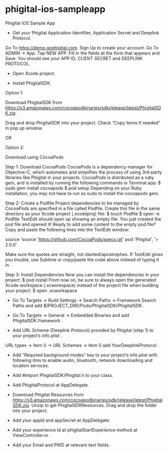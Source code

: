 # phigital-ios-sampleapp
Phigital iOS Sample App


- Get your Phigital Application Identifier, Application Secret and Deeplink Protocol.

Go To   https://demo.gophigital.com.
Sign Up to create your account.
Go To ADMIN -> App.
Tap NEW APP.
Fill in the fields at the form that appears and Save.
You should see your APP ID, CLIENT SECRET and DEEPLINK PROTOCOL.

- Open Xcode project.

- Install PhigitalSDK.


Option 1:  

Download PhigitalSDK from  https://s3.amazonaws.com/cocoapodbinaries/sdk/release/latest/PhigitalSDK.zip .

Drag and drop PhigitalSDK into your project. 
Check “Copy items if needed” in pop up window.



OR 

Option 2:

Download using CocoaPods

Step 1: Download CocoaPods
CocoaPods is a dependency manager for Objective-C, which automates and simplifies the process of using 3rd-party libraries like Phigital in your projects.
CocoaPods is distributed as a ruby gem, and is installed by running the following commands in Terminal.app:
$ sudo gem install cocoapods
$ pod setup
Depending on your Ruby installation, you may not have to run as sudo to install the cocoapods gem.

Step 2: Create a Podfile
Project dependencies to be managed by CocoaPods are specified in a file called Podfile. Create this file in the same directory as your Xcode project (.xcodeproj) file:
$ touch Podfile
$ open -e Podfile
TextEdit should open up showing an empty file. You just created the pod file and opened it! Ready to add some content to the empty pod file?
Copy and paste the following lines into the TextEdit window:

source 'source 'https://github.com/CocoaPods/specs.git'
pod 'Phigital', '> 2.0.0'

Make sure the quotes are straight, not slanted/apostrophes. If TextEdit gives you trouble, use Sublime or copy/paste the code above instead of typing it in.

Step 3: Install Dependencies
Now you can install the dependencies in your project:
$ pod install
From now on, be sure to always open the generated Xcode workspace (.xcworkspace) instead of the project file when building your project:
$ open <YourProjectName>.xcworkspace


- Go To Targets -> Build Settings -> Search Paths -> Framework Search Paths and add  $(PROJECT_DIR)/Pods/PhigitalSDK/PhigitalSDK .


- Go To Targets -> General -> Embedded Binaries and add PhigitalSDK.framework .


- Add URL Scheme (Deeplink Protocol) provided by Phigital (step 1) to your project’s info.plist .

URL types -> Item 0 -> URL Schemes -> Item 0 add YourDeeplinkProtocol .


- Add “Required background modes” key to your project’s info.plist with following itms to enable audio, bluetooth, network downloading and location services.



- Add  #import PhigitalSDK/Phigital.h to your class.


- Add PhigitalProtocol at AppDelegate.


- Download Phigital Resources from https://s3.amazonaws.com/cocoapodbinaries/sdk/release/latest/PhigitalSDK.zip. 
Unzip to get PhigitalSDKResources.
Drag and drop the folder into your project.

- Add your appId and appSecret at AppDelegate.
 
- Add your experience Id at phigitalStartExperience method at ViewController.m .

- Add your Email and PWD at relevant text fields. 

